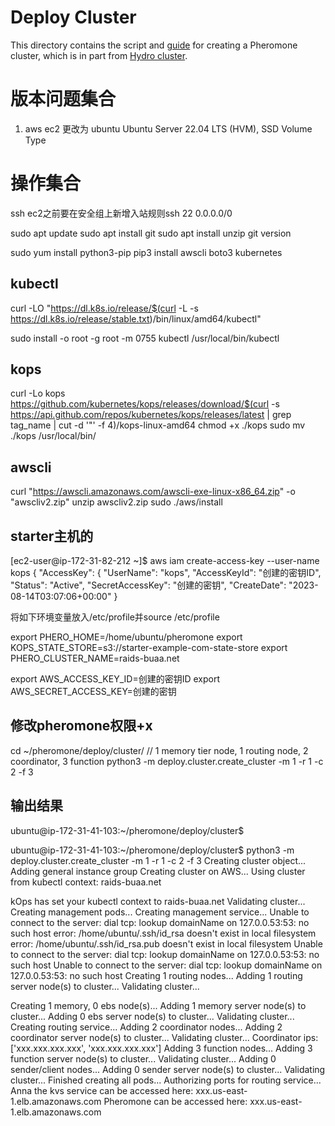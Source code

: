 # Deploy Cluster

This directory contains the script and [guide](https://github.com/MincYu/pheromone/blob/main/deploy/cluster/docs/getting-started-aws.md) for creating a Pheromone cluster, which is in part from [Hydro cluster](https://github.com/hydro-project/cluster).

# 版本问题集合

1. aws ec2 更改为 ubuntu Ubuntu Server 22.04 LTS (HVM), SSD Volume Type

# 操作集合

ssh ec2之前要在安全组上新增入站规则ssh 22 0.0.0.0/0

sudo apt update
sudo apt install git
sudo apt install unzip
git version

sudo yum install python3-pip
pip3 install awscli boto3 kubernetes

## kubectl
curl -LO "https://dl.k8s.io/release/$(curl -L -s https://dl.k8s.io/release/stable.txt)/bin/linux/amd64/kubectl"

sudo install -o root -g root -m 0755 kubectl /usr/local/bin/kubectl

## kops
curl -Lo kops https://github.com/kubernetes/kops/releases/download/$(curl -s https://api.github.com/repos/kubernetes/kops/releases/latest | grep tag_name | cut -d '"' -f 4)/kops-linux-amd64
chmod +x ./kops
sudo mv ./kops /usr/local/bin/

## awscli
curl "https://awscli.amazonaws.com/awscli-exe-linux-x86_64.zip" -o "awscliv2.zip"
unzip awscliv2.zip
sudo ./aws/install

## starter主机的
[ec2-user@ip-172-31-82-212 ~]$ aws iam create-access-key --user-name kops
{
    "AccessKey": {
        "UserName": "kops",
        "AccessKeyId": "创建的密钥ID",
        "Status": "Active",
        "SecretAccessKey": "创建的密钥",
        "CreateDate": "2023-08-14T03:07:06+00:00"
    }

将如下环境变量放入/etc/profile并source /etc/profile    

export PHERO_HOME=/home/ubuntu/pheromone
export KOPS_STATE_STORE=s3://starter-example-com-state-store
export PHERO_CLUSTER_NAME=raids-buaa.net

export AWS_ACCESS_KEY_ID=创建的密钥ID
export AWS_SECRET_ACCESS_KEY=创建的密钥

## 修改pheromone权限+x

cd ~/pheromone/deploy/cluster/
// 1 memory tier node, 1 routing node, 2 coordinator, 3 function
python3 -m deploy.cluster.create_cluster -m 1 -r 1 -c 2 -f 3

## 输出结果

ubuntu@ip-172-31-41-103:~/pheromone/deploy/cluster$

ubuntu@ip-172-31-41-103:~/pheromone/deploy/cluster$ python3 -m deploy.cluster.create_cluster -m 1 -r 1 -c 2 -f 3
Creating cluster object...
Adding general instance group
Creating cluster on AWS...
Using cluster from kubectl context: raids-buaa.net

kOps has set your kubectl context to raids-buaa.net
Validating cluster...
Creating management pods...
Creating management service...
Unable to connect to the server: dial tcp: lookup domainName on 127.0.0.53:53: no such host
error: /home/ubuntu/.ssh/id_rsa doesn't exist in local filesystem
error: /home/ubuntu/.ssh/id_rsa.pub doesn't exist in local filesystem
Unable to connect to the server: dial tcp: lookup domainName on 127.0.0.53:53: no such host
Unable to connect to the server: dial tcp: lookup domainName on 127.0.0.53:53: no such host
Creating 1 routing nodes...
Adding 1 routing server node(s) to cluster...
Validating cluster...

Creating 1 memory, 0 ebs node(s)...
Adding 1 memory server node(s) to cluster...
Adding 0 ebs server node(s) to cluster...
Validating cluster...
Creating routing service...
Adding 2 coordinator nodes...
Adding 2 coordinator server node(s) to cluster...
Validating cluster...
Coordinator ips: ['xxx.xxx.xxx.xxx', 'xxx.xxx.xxx.xxx']
Adding 3 function nodes...
Adding 3 function server node(s) to cluster...
Validating cluster...
Adding 0 sender/client nodes...
Adding 0 sender server node(s) to cluster...
Validating cluster...
Finished creating all pods...
Authorizing ports for routing service...
Anna the kvs service can be accessed here:
        xxx.us-east-1.elb.amazonaws.com
Pheromone can be accessed here:
        xxx.us-east-1.elb.amazonaws.com